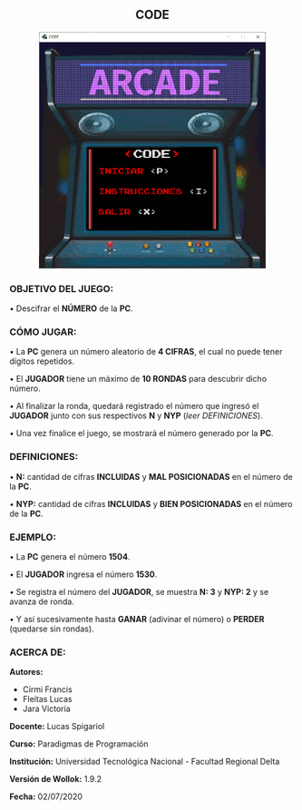 ## <div align="center"> CODE </div>

<div align="center">
	
![reemplazar por una animación del juego](https://raw.githubusercontent.com/CirmiFrancis/facultad-proyectos/main/2020-tp-wollok-game/code.gif)

</div>

### OBJETIVO DEL JUEGO:

• Descifrar el **NÚMERO** de la **PC**.

### CÓMO JUGAR:

• La **PC** genera un número aleatorio de **4 CIFRAS**, el cual no puede tener dígitos repetidos.

• El **JUGADOR** tiene un máximo de **10 RONDAS** para descubrir dicho número.

• Al finalizar la ronda, quedará registrado el número que ingresó el **JUGADOR** junto con sus respectivos **N** y **NYP** (*leer DEFINICIONES*).

• Una vez finalice el juego, se mostrará el número generado por la **PC**.

### DEFINICIONES:

• **N:** cantidad de cifras **INCLUIDAS** y **MAL POSICIONADAS** en el número de la **PC**.

• **NYP:** cantidad de cifras **INCLUIDAS** y **BIEN POSICIONADAS** en el número de la **PC**.

### EJEMPLO:

• La **PC** genera el número **1504**.

• El **JUGADOR** ingresa el número **1530**.

• Se registra el número del **JUGADOR**, se muestra **N: 3** y **NYP: 2** y se avanza de ronda.

• Y así sucesivamente hasta **GANAR** (adivinar el número) o **PERDER** (quedarse sin rondas).

### ACERCA DE:

**Autores:**
   - Cirmi Francis
   - Fleitas Lucas
   - Jara Victoria

**Docente:** Lucas Spigariol

**Curso:** Paradigmas de Programación

**Institución:** Universidad Tecnológica Nacional - Facultad Regional Delta	
						   				    
**Versión de Wollok:** 1.9.2

**Fecha:** 02/07/2020
